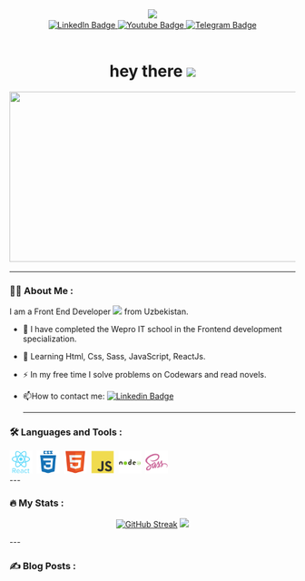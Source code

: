 <div align="center">
<div id="header" align="center">
  <img src="https://media.giphy.com/media/M9gbBd9nbDrOTu1Mqx/giphy.gif" width="100"/>
</div>
<div id="badges" align="center">
  <a href="https://www.linkedin.com/in/eldor-kenjebayev-140808275/">
    <img src="https://img.shields.io/badge/LinkedIn-blue?style=for-the-badge&logo=linkedin&logoColor=white" alt="LinkedIn Badge"/>
  </a>
  <a href="https://www.youtube.com/@Eldor_Kenjabayev_WepDeve-ii2rk">
    <img src="https://img.shields.io/badge/YouTube-red?style=for-the-badge&logo=youtube&logoColor=white" alt="Youtube Badge"/>
  </a>
  <a href="https://t.me/Edo_01_14">
    <img src="https://img.shields.io/badge/Telegram-blue?style=for-the-badge&logo=telegram&logoColor=white" alt="Telegram Badge"/ width:'200px'>
    <a/>
</div>
 <div align="center">
   <img src="https://komarev.com/ghpvc/?username=EldorKenjabayev&style=flat-square&color=blue" alt=""/>
   </div>
  <h1>
  hey there
  <img src="https://media.giphy.com/media/hvRJCLFzcasrR4ia7z/giphy.gif" width="30px"/>
</h1>
  <div align="center">
  <img src="https://media.giphy.com/media/dWesBcTLavkZuG35MI/giphy.gif" width="600" height="300"/>
</div>
  <div align="left">  
  
---

### :woman_technologist: About Me : <br/>
  I am a Front End Developer <img src="https://media.giphy.com/media/WUlplcMpOCEmTGBtBW/giphy.gif" width="30"> from Uzbekistan. <br/>

- :telescope: I have completed the Wepro IT school in the Frontend development specialization.  <br/>

- :seedling: Learning Html, Css, Sass,  JavaScript, ReactJs. <br/>

- :zap: In my free time I solve problems on Codewars and read novels. <br/>

- :mailbox:How to contact me: [![Linkedin Badge](https://img.shields.io/badge/-Eldor-blue?style=flat&logo=Linkedin&logoColor=white)](www.linkedin.com/in/eldor-kenjabayev-140808275)
    <div/>
  <div/>
    
    ---

### :hammer_and_wrench: Languages and Tools :
    
<div>
  <img src="https://github.com/devicons/devicon/blob/master/icons/react/react-original-wordmark.svg" title="React" alt="React" width="40" height="40"/>&nbsp;
  <img src="https://github.com/devicons/devicon/blob/master/icons/css3/css3-plain-wordmark.svg"  title="CSS3" alt="CSS" width="40" height="40"/>&nbsp;
  <img src="https://github.com/devicons/devicon/blob/master/icons/html5/html5-original.svg" title="HTML5" alt="HTML" width="40" height="40"/>&nbsp;
  <img src="https://github.com/devicons/devicon/blob/master/icons/javascript/javascript-original.svg" title="JavaScript" alt="JavaScript" width="40" height="40"/>&nbsp;
  <img src="https://github.com/devicons/devicon/blob/master/icons/nodejs/nodejs-original-wordmark.svg" title="NodeJS" alt="NodeJS" width="40" height="40"/>&nbsp;
  <img src="https://raw.githubusercontent.com/devicons/devicon/1119b9f84c0290e0f0b38982099a2bd027a48bf1/icons/sass/sass-original.svg" title="Sass" alt="NodeJS" width="40" height="40"/>&nbsp;
  
</div>    
---

### :fire: My Stats : <br/>
<div align="center">  

[![GitHub Streak](http://github-readme-streak-stats.herokuapp.com?user=EldorKenjabayev)](https://git.io/streak-stats) 
  <img width="41%" height="auto" src="https://github-readme-stats.vercel.app/api/top-langs/?username=EldorKenjabayev&layout=compact&hide_border=true&title_color=FADD92&text_color=FADD92&bg_color=0d1116" />
</div>
---

### :writing_hand: Blog Posts : 

<!-- BLOG-POST-LIST:START -->

<!-- BLOG-POST-LIST:END -->
    
  
